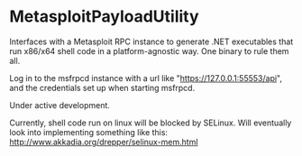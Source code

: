 MetasploitPayloadUtility
========================

Interfaces with a Metasploit RPC instance to generate .NET executables that run x86/x64 shell code in a platform-agnostic way. One binary to rule them all.

Log in to the msfrpcd instance with a url like "https://127.0.0.1:55553/api", and the credentials set up when starting msfrpcd.

Under active development.

Currently, shell code run on linux will be blocked by SELinux. Will eventually look into implementing something like this: http://www.akkadia.org/drepper/selinux-mem.html
